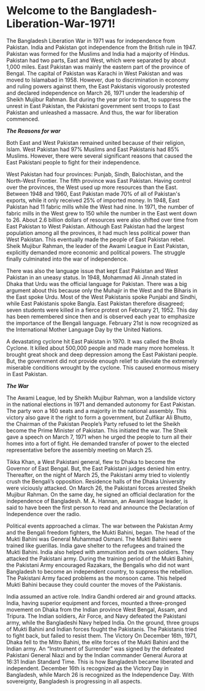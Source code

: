 # Welcome to the Bangladesh-Liberation-War-1971!


The Bangladesh Liberation War in 1971 was for independence from
Pakistan. India and Pakistan got independence from the British rule in
1947. Pakistan was formed for the Muslims and India had a majority of
Hindus. Pakistan had two parts, East and West, which were separated by
about 1,000 miles. East Pakistan was mainly the eastern part of the
province of Bengal. The capital of Pakistan was Karachi in West Pakistan
and was moved to Islamabad in 1958. However, due to discrimination in
economy and ruling powers against them, the East Pakistanis vigorously
protested and declared independence on March 26, 1971 under the
leadership of Sheikh Mujibur Rahman. But during the year prior to that,
to suppress the unrest in East Pakistan, the Pakistani government sent
troops to East Pakistan and unleashed a massacre. And thus, the war for
liberation commenced.

_**The Reasons for war**_

Both East and West Pakistan remained united because of their religion,
Islam. West Pakistan had 97% Muslims and East Pakistanis had
85% Muslims. However, there were several significant reasons
that caused the East Pakistani people to fight for their
independence.

West Pakistan had four provinces: Punjab, Sindh, Balochistan, and
the North-West Frontier. The fifth province was East Pakistan. Having
control over the provinces, the West used up more resources than the
East. Between 1948 and 1960, East Pakistan made 70% of all of
Pakistan's exports, while it only received 25% of imported money. In
1948, East Pakistan had 11 fabric mills while the West had nine. In 1971,
the number of fabric mills in the West grew to 150 while the number in
the East went down to 26. About 2.6 billion dollars of resources were
also shifted over time from East Pakistan to West Pakistan.
Although East Pakistan had the largest population among all the
provinces, it had much less political power than West Pakistan. This
eventually made the people of East Pakistan rebel. Sheik Mujibur
Rahman, the leader of the Awami League in East Pakistan, explicitly
demanded more economic and political powers. The struggle finally
culminated into the war of independence.

There was also the language issue that kept East Pakistan and
West Pakistan in an uneasy status. In 1948, Mohammad Ali Jinnah stated
in Dhaka that Urdu was the official language for Pakistan. There was a
big argument about this because only the Muhajir in the West and the
Biharis in the East spoke Urdu. Most of the West Pakistanis spoke
Punjabi and Sindhi, while East Pakistanis spoke Bangla. East Pakistan
therefore disagreed; seven students were killed in a fierce protest on
February 21, 1952. This day has been remembered since then and is
observed each year to emphasize the importance of the Bengali
language. February 21st is now recognized as the International Mother
Language Day by the United Nations.

A devastating cyclone hit East Pakistan in 1970. It was called the
Bhola Cyclone. It killed about 500,000 people and made many more
homeless. It brought great shock and deep depression among the East
Pakistani people. But, the government did not provide enough relief to
alleviate the extremely miserable conditions wrought by the cyclone.
This caused enormous misery in East Pakistan.

_**The War**_

The Awami League, led by Sheikh Mujibur Rahman, won a
landslide victory in the national elections in 1971 and demanded
autonomy for East Pakistan. The party won a 160 seats and a majority in
the national assembly. This victory also gave it the right to form a
government, but Zulfikar Ali Bhutto, the Chairman of the Pakistan
People’s Party refused to let the Sheikh become the Prime Minister of
Pakistan. This initiated the war. The Sheik gave a speech on March 7,
1971 when he urged the people to turn all their homes into a fort of
fight. He demanded transfer of power to the elected representative
before the assembly meeting on March 25.

Tikka Khan, a West Pakistani general, flew to Dhaka to become 
the Governor of East Bengal. But, the East Pakistani judges denied him
entry. Thereafter, on the night of March 25, the Pakistani army tried to
violently crush the Bengali’s opposition. Residence halls of the Dhaka
University were viciously attacked. On March 26, the Pakistani forces
arrested Sheikh Mujibur Rahman. On the same day, he signed an official
declaration for the independence of Bangladesh. M. A. Hannan, an
Awami league leader, is said to have been the first person to read and
announce the Declaration of
Independence over the radio.

Political events approached a climax. The
war between the Pakistan Army and the Bengali freedom fighters, the
Mukti Bahini, began. The head of the Mukti Bahini was General
Muhammad Osmani. The Mukti Bahini were trained like guerillas. India
gave shelter to the refugees and trained the Mukti Bahini. India also
helped with ammunition and its own soldiers. They attacked the
Pakistani army. During the training period of the Mukti Bahini, the
Pakistani Army encouraged Razakars, the Bengalis who did not want
Bangladesh to become an independent country, to suppress the
rebellion. The Pakistani Army faced problems as the monsoon came.
This helped Mukti Bahini because they could counter the moves of the
Pakistanis.

 India assumed an active role. Indira Gandhi ordered air and
ground attacks. India, having superior equipment and forces, mounted a
three-pronged movement on Dhaka from the Indian province West
Bengal, Assam, and Tripura. The Indian soldiers, Air Force, and Navy
defeated the Pakistani army, while the Bangladeshi Navy helped India.
On the ground, three groups of Mukti Bahini and Indian forces fought the
Pakistanis. The Pakistanis tried to fight back, but failed to resist them.
The Victory On December 16th, 1971, Dhaka fell to the Mitro Bahini, the elite
forces of the Mukti Bahini and the Indian army. An “Instrument of
Surrender” was signed by the defeated Pakistani General Niazi and by
the Indian commander General Aurora at 16:31 Indian Standard Time.
This is how Bangladesh became liberated and independent. December
16th is recognized as the Victory Day in Bangladesh, while March 26 is
recognized as the Independence Day. With sovereignty, Bangladesh is
progressing in all aspects. 
